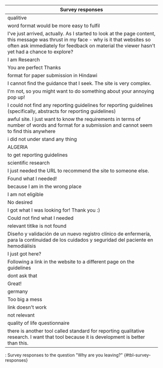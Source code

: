 |Survey responses|
|------------------|
|qualitive|
|word format would be more easy to fulfil|
|I've just arrived, actually. As I started to look at the page content, this message was thrust in my face - why is it that websites so often ask immediately for feedback on material the viewer hasn't yet had a chance to explore?|  
|I am Research|
|You are perfect Thanks|
|format for paper submission in Hindawi| 
|I cannot find the guidance that I seek. The site is very complex.|
|I'm not, so you might want to do something about your annoying pop up!|
|I could not find any reporting guidelines for reporting guidelines (specifically, abstracts for reporting guidelines)|
|awful site.  I just want to know the requirements in terms of number of words and format for a submission and cannot seem to find this anywhere|
|i did not under stand any thing|
|ALGERIA|
|to get reporting guidelines|
|scientific research|
|I just needed the URL to recommend the site to someone else.|
|Found what I needed!|
|because I am in the wrong place|
|I am not eligible|
|No desired|
|I got what I was looking for!  Thank you :)|
|Could not find what I needed| 
|relevant titlke is not found|
|Diseño y validación de un nuevo registro clínico de enfermería, para la continuidad de los cuidados y seguridad del paciente en hemodiálisis|
|I just got here?|
|Following a link in the website to a different page on the guidelines|
|dont ask that|
|Great!|
|germany|
|Too big a mess|
|link doesn't work|
|not relevant|
|quality of life questionnaire|
|there is another tool called standard for reporting qualitative research. I want that tool because it is development is better than this.|

:  Survey responses to the question "Why are you leaving?" {#tbl-survey-responses}